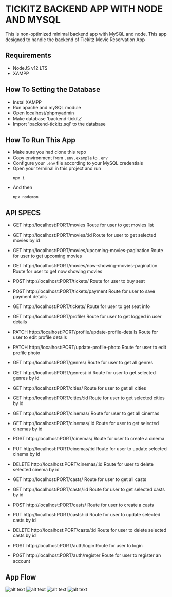# TICKITZ BACKEND APP WITH NODE AND MYSQL
This is non-optimized minimal backend app with MySQL and node. This app designed to handle the backend of Tickitz Movie Reservation App

## Requirements
- NodeJS v12 LTS
- XAMPP

## How To Setting the Database
- Instal XAMPP
- Run apache and mySQL module
- Open localhost/phpmyadmin
- Make database 'backend-tickitz'
- Import 'backend-tickitz.sql' to the database

## How To Run This App
- Make sure you had clone this repo
- Copy environment from `.env.example` to `.env`
- Configure your `.env` file according to your MySQL credentials
- Open your terminal in this project and run 
  ```
  npm i
  ```
- And then
  ```
  npx nodemon
  ```

## API SPECS
- GET     http://localhost:PORT/movies Route for user to get movies list 
- GET     http://localhost:PORT/movies/:id Route for user to get selected movies by id
- GET     http://localhost:PORT/movies/upcoming-movies-pagination Route for user to get upcoming movies
- GET     http://localhost:PORT/movies/now-showing-movies-pagination Route for user to get now showing movies

- POST    http://localhost:PORT/tickets/ Route for user to buy seat
- POST    http://localhost:PORT/tickets/payment Route for user to save payment details
- GET     http://localhost:PORT/tickets/ Route for user to get seat info

- GET     http://localhost:PORT/profile/ Route for user to get logged in user details
- PATCH   http://localhost:PORT/profile/update-profile-details Route for user to edit profile details
- PATCH   http://localhost:PORT/update-profile-photo Route for user to edit profile photo

- GET     http://localhost:PORT/genres/ Route for user to get all genres
- GET     http://localhost:PORT/genres/:id Route for user to get selected genres by id

- GET     http://localhost:PORT/cities/ Route for user to get all cities
- GET     http://localhost:PORT/cities/:id Route for user to get selected cities by id

- GET     http://localhost:PORT/cinemas/ Route for user to get all cinemas
- GET     http://localhost:PORT/cinemas/:id Route for user to get selected cinemas by id
- POST    http://localhost:PORT/cinemas/ Route for user to create a cinema
- PUT     http://localhost:PORT/cinemas/:id Route for user to update selected cinema by id
- DELETE  http://localhost:PORT/cinemas/:id Route for user to delete selected cinema by id

- GET     http://localhost:PORT/casts/ Route for user to get all casts
- GET     http://localhost:PORT/casts/:id Route for user to get selected casts by id
- POST    http://localhost:PORT/casts/ Route for user to create a casts
- PUT     http://localhost:PORT/casts/:id Route for user to update selected casts by id
- DELETE  http://localhost:PORT/casts/:id Route for user to delete selected casts by id

- POST    http://localhost:PORT/auth/login Route for user to login
- POST    http://localhost:PORT/auth/register Route for user to register an account

## App Flow
![alt text](https://github.com/budimanindra/backend-tickitz/blob/main/create.PNG?raw=true)
![alt text](https://github.com/budimanindra/backend-tickitz/blob/main/read.PNG?raw=true)
![alt text](https://github.com/budimanindra/backend-tickitz/blob/main/update.PNG?raw=true)
![alt text](https://github.com/budimanindra/backend-tickitz/blob/main/delete.PNG?raw=true)